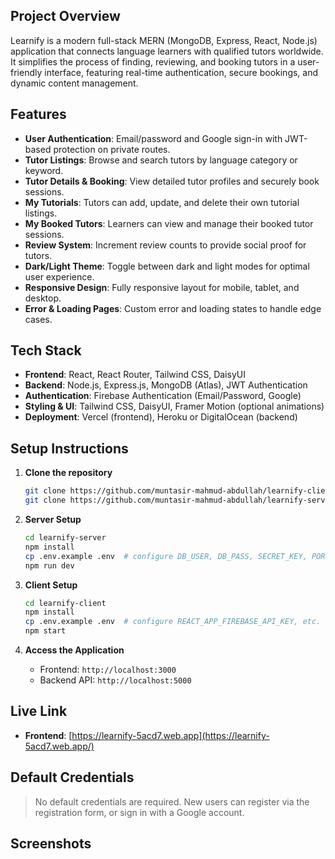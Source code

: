 ## Project Overview

Learnify is a modern full-stack MERN (MongoDB, Express, React, Node.js) application that connects language learners with qualified tutors worldwide. It simplifies the process of finding, reviewing, and booking tutors in a user-friendly interface, featuring real-time authentication, secure bookings, and dynamic content management.

## Features

* **User Authentication**: Email/password and Google sign-in with JWT-based protection on private routes.
* **Tutor Listings**: Browse and search tutors by language category or keyword.
* **Tutor Details & Booking**: View detailed tutor profiles and securely book sessions.
* **My Tutorials**: Tutors can add, update, and delete their own tutorial listings.
* **My Booked Tutors**: Learners can view and manage their booked tutor sessions.
* **Review System**: Increment review counts to provide social proof for tutors.
* **Dark/Light Theme**: Toggle between dark and light modes for optimal user experience.
* **Responsive Design**: Fully responsive layout for mobile, tablet, and desktop.
* **Error & Loading Pages**: Custom error and loading states to handle edge cases.

## Tech Stack

* **Frontend**: React, React Router, Tailwind CSS, DaisyUI
* **Backend**: Node.js, Express.js, MongoDB (Atlas), JWT Authentication
* **Authentication**: Firebase Authentication (Email/Password, Google)
* **Styling & UI**: Tailwind CSS, DaisyUI, Framer Motion (optional animations)
* **Deployment**: Vercel (frontend), Heroku or DigitalOcean (backend)

## Setup Instructions

1. **Clone the repository**

   ```bash
   git clone https://github.com/muntasir-mahmud-abdullah/learnify-client.git
   git clone https://github.com/muntasir-mahmud-abdullah/learnify-server.git
   ```
2. **Server Setup**

   ```bash
   cd learnify-server
   npm install
   cp .env.example .env  # configure DB_USER, DB_PASS, SECRET_KEY, PORT
   npm run dev
   ```
3. **Client Setup**

   ```bash
   cd learnify-client
   npm install
   cp .env.example .env  # configure REACT_APP_FIREBASE_API_KEY, etc.
   npm start
   ```
4. **Access the Application**

   * Frontend: `http://localhost:3000`
   * Backend API: `http://localhost:5000`

## Live Link

* **Frontend**: [https://learnify-5acd7.web.app](https://learnify-5acd7.web.app/)
<!-- * **Backend**: [https://learnify-server.herokuapp.com](https://learnify-server.herokuapp.com) -->

## Default Credentials

> No default credentials are required. New users can register via the registration form, or sign in with a Google account.

## Screenshots

<!-- *Coverage of home page, tutor listing, booking flow, and mobile responsiveness.*

&#x20;&#x20; -->
